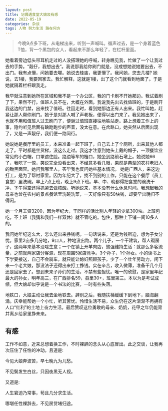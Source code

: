 ```yaml
---
layout: post
title: 记偶遇食堂大娘及有感
date: 2022-05-19
categories: 杂谈
tags: 人物 努力生活 路在何方
---
```

> 今晚9点多下班，从电梯出来，听到一声喊叫。循声过去，是一个身着蓝色T恤，背一个黑包的女人，看起来不那么年轻了，在栏杆里面。

她看着旁边低头带耳机走过的人没搭理她的呼喊，转身瞧见我，忙做了一个让我过去的手势。“靓仔，我想出去”。我说那我给你刷门就是，没成想她说她要出去，不出门。我有点懵，问她要去哪。她说去桂庙，我更懵了。我问她，您去几楼? 她说，去1楼，我要回家去。我忙解释，这就是1楼，出了这个门就看到地面了。于是她就隔着栏杆跟我走。

我早就注意到她所在区域和我不是一个办公区，我的门卡刷不开她那边。我试着刷了下，果然不行。值班人员不在，大概在外面。我说我先出去找值班的，于是刷开我这边的门禁，出来找了值班。往回走时，看到她那边正有人出来。我忙叫她，赶紧让那人帮你刷门。她于是对那人喊了声老板，便得以出门来了。我见她出来了，也就不用和值班人过去刷门了，便谢过值班直接往地铁站走。路上想着工作上的事，隐约听见后面有踉跄跑步的声音，没太在意。在岔路口，她突然从后面出现了，又是一声靓仔，我们便一路同行。

她说她是餐厅里的员工，本来准备一起下班了，自己去上了个厕所，出来其他人都走了。平时都是坐货梯，没这么走过。我这才注意到她头上戴的帽子，一顶餐饮业常见的小白帽，口罩遮住脸。路边等车的档口，她坐到路前石墩上。她说她66了，我吃了一惊，笑说完全没看出来，不经意多看几眼，果然是典型的农村老妇人的黝黑面容。她问我哪里人，答毕我也反问她些基本情况。
她是广西人，来这边打工，是为了帮衬家里。因为年纪大了，找不到别的工作，只能在这个餐厅（员工食堂）里洗碗。早上7点上班，晚上9点下班。早、中、晚都得把食堂的碗洗干净，下午得空还得抓紧去做核酸。听她说来，基本没有什么休息时间。我想起我的母亲也曾在农村的景点餐馆里洗碗洗菜，一天好像只有50块钱，却要早出晚归不得闲。

她一个月工资3200，因为年纪大，干同样的活比别人年轻的少拿300块。上班包吃，不上班（我猜和我们一样双休）就不管吃的。包住，那种上下铺一间10多人的。

我问她年纪这么大，怎么还出来挣钱呢。一句话说来，还是为钱所迫，想为子女分忧。家里2亩多几分地，9口人，种地没出路。两个儿子，一个干建筑，帮人砌房子，这两年来基本没啥生意；一个在镇上开羊肉店，勉强维持生活：就那么多客流量，之前就两家店分客源，现在周围5家店竞争。3个孙子，1个孙女。小的读书上下学要接送，自己不会骑车，就只能让媳妇照顾孩子。少了一个壮年劳动力，闲下来一个老大娘，那没法子还得出来打工挣钱。实在辛苦，收入微薄，准备干几个月还是回家去了。想到未来子孙们的生活，不禁有些担忧。唯一的欣慰，是家里年纪最大的孙女，明年高三，在广西排名59，县里30+，班里第三。本以为是考试成绩，但大娘却似乎说是一个书法的比赛，一时有些失落。

地铁口，大娘主动让我去坐地铁去。辞别之后，我随扶梯缓缓下到地下，脑海翻涌。庆幸能帮她一个小忙，听其苦忧。怜惜生活不易，众生仍在这片渐渐不再拥有人口“红利”的土地上奋力生活。最后赞叹这位勇敢的母亲、奶奶，花甲之年仍能背井离乡给家里挣未来。

## 有感

工作不如意，近来总想着换工作，不时裸辞的念头从心底冒出。此之交谈，让我再次压住了任性的冲动。且道是:

<div class="text-center">
    <p>今见大娘奔波苦，早七晚九为儿愁。</p>
    <p>不见鬓发生白丝，只因夜黑无人视。</p>  
</div>

又道是:

<div class="text-center">
    <p>人生窘迫乃常事，苟且几分求生活。</p>
    <p>哪堪任性裸辞去，不见房贷堵归途。</p>
</div>	
